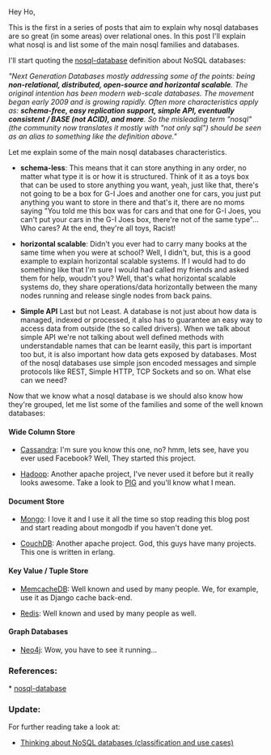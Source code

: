 <!---
$"metadata"$
{"md": true, "upload_date": "2010-05-09 18:57:09", "title": "What's so good about nosql? - Part 1 - What does nosql stand for?", "draft": false, "slug": "whats-so-good-about-nosql-part-1", "tags": []}
$"metadata"$
-->
Hey Ho,

This is the first in a series of posts that aim to explain why nosql databases are so great (in some areas) over relational ones. In this post I'll explain what nosql is and list some of the main nosql families and databases.

I'll start quoting the <a href="http://nosql-database.org/">nosql-database</a> definition about NoSQL databases:

<p><i>"Next Generation Databases mostly addressing some of the points: being <strong>non-relational, distributed, open-source and horizontal scalable</strong>. The original intention has been modern web-scale databases. The movement began early 2009 and is growing rapidly. Often more characteristics apply as: <strong>schema-free, easy replication support, simple API, eventually consistent / BASE (not ACID), and more</strong>. So the misleading term "nosql" (the community now translates it mostly with "not only sql") should be seen as an alias to something like the definition above."</i></p>

Let me explain some of the main nosql databases characteristics.

* <strong>schema-less</strong>: This means that it can store anything in any order, no matter what type it is or how it is structured. Think of it as a toys box that can be used to store anything you want, yeah, just like that, there's not going to be a box for G-I Joes and another one for cars, you just put anything you want to store in there and that's it, there are no moms saying "You told me this box was for cars and that one for G-I Joes, you can't put your cars in the G-I Joes box, there're not of the same type"... Who cares? At the end, they're all toys, Racist!

* <strong>horizontal scalable</strong>: Didn't you ever had to carry many books at the same time when you were at school? Well, I didn't, but, this is a good example to explain horizontal scalable systems. If I would had to do something like that I'm sure I would had called my friends and asked them for help, woudn't you? Well, that's what horizontal scalable systems do, they share operations/data horizontally between the many nodes running and release single nodes from back pains.

* <strong>Simple API</strong> Last but not Least.  A database is not just about how data is managed, indexed or processed, it also has to guarantee an easy way to access data from outside (the so called drivers). When we talk about simple API we're not talking about well defined methods with understandable names that can be learnt easily, this part is important too but, it is also important how data gets exposed by databases. Most of the nosql databases use simple json encoded messages and simple protocols like REST, Simple HTTP, TCP Sockets and so on. What else can we need?

Now that we know what a nosql database is we should also know how they're grouped, let me list some of the families and some of the well known databases:

<h4><strong>Wide Column Store</strong></h4>

* <a href="http://cassandra.apache.org/">Cassandra</a>: I'm sure you know this one, no? hmm, lets see, have you ever used Facebook? Well, They started this project.

* <a href="http://hadoop.apache.org/">Hadoop</a>: Another apache project, I've never used it before but it really looks awesome. Take a look to <a href="http://hadoop.apache.org/pig/">PIG</a> and you'll know what I mean.


<h4><strong>Document Store</strong></h4>

* <a href="http://www.mongodb.org">Mongo</a>: I love it and I use it all the time so stop reading this blog post and start reading about mongodb if you haven't done yet.

* <a href="http://couchdb.apache.org/">CouchDB</a>: Another apache project. God, this guys have many projects. This one is written in erlang.

<h4><strong>Key Value / Tuple Store</strong></h4>

* <a href="http://memcachedb.org/">MemcacheDB</a>: Well known and used by many people. We, for example, use it as Django cache back-end.

* <a href="http://code.google.com/p/redis/">Redis</a>: Well known and used by many people as well.


<h4><strong>Graph Databases</strong></h4>

* <a href="http://neo4j.org/">Neo4j</a>: Wow, you have to see it running...


<h3>References: </h3>
* <a href="http://nosql-database.org/">nosql-database</a>

<h3>Update: </h3>

For further reading take a look at:

* <a href="http://www.jroller.com/dmdevito/entry/thinking_about_nosql_databases_classification">Thinking about NoSQL databases (classification and use cases)</a>